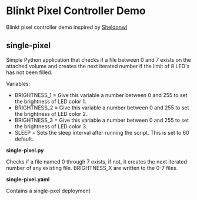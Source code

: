 # Blinkt Pixel Controller Demo

Blinkt pixel controller demo inspired by [Sheldonwl](https://github.com/Sheldonwl/rpi-travel-case)

## single-pixel

Simple Python application that checks if a file between 0 and 7 exists on the attached volume and creates the next iterated number if the limit of 8 LED's has not been filled.

Variables:

- BRIGHTNESS_1 = Give this variable a number between 0 and 255 to set the brightness of LED color 1.
- BRIGHTNESS_2 = Give this variable a number between 0 and 255 to set the brightness of LED color 2.
- BRIGHTNESS_3 = Give this variable a number between 0 and 255 to set the brightness of LED color 3.
- SLEEP = Sets the sleep interval after running the script. This is set to 60 default.

**single-pixel.py**

Checks if a file named 0 through 7 exists, if not, it creates the next iterated number of any existing file.
BRIGHTNESS_X are written to the 0-7 files.

**single-pixel.yaml**

Contains a single-pxel deployment
